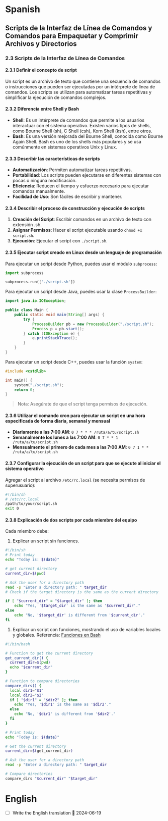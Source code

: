 # Spanish

## Scripts de la Interfaz de Línea de Comandos y Comandos para Empaquetar y Comprimir Archivos y Directorios

### 2.3 Scripts de la Interfaz de Línea de Comandos

#### 2.3.1 Definir el concepto de script
Un script es un archivo de texto que contiene una secuencia de comandos o instrucciones que pueden ser ejecutadas por un intérprete de línea de comandos. Los scripts se utilizan para automatizar tareas repetitivas y simplificar la ejecución de comandos complejos.

#### 2.3.2 Diferencia entre Shell y Bash
- **Shell**: Es un intérprete de comandos que permite a los usuarios interactuar con el sistema operativo. Existen varios tipos de shells, como Bourne Shell (sh), C Shell (csh), Korn Shell (ksh), entre otros.
- **Bash**: Es una versión mejorada del Bourne Shell, conocida como Bourne Again Shell. Bash es uno de los shells más populares y se usa comúnmente en sistemas operativos Unix y Linux.

#### 2.3.3 Describir las características de scripts
- **Automatización**: Permiten automatizar tareas repetitivas.
- **Portabilidad**: Los scripts pueden ejecutarse en diferentes sistemas con pocas o ninguna modificación.
- **Eficiencia**: Reducen el tiempo y esfuerzo necesario para ejecutar comandos manualmente.
- **Facilidad de Uso**: Son fáciles de escribir y mantener.

#### 2.3.4 Describir el proceso de construcción y ejecución de scripts
1. **Creación del Script**: Escribir comandos en un archivo de texto con extensión .sh.
2. **Asignar Permisos**: Hacer el script ejecutable usando `chmod +x script.sh`.
3. **Ejecución**: Ejecutar el script con `./script.sh`.

#### 2.3.5 Ejecutar script creado en Linux desde un lenguaje de programación
Para ejecutar un script desde Python, puedes usar el módulo `subprocess`:
```python
import subprocess

subprocess.run(['./script.sh'])
```

Para ejecutar un script desde Java, puedes usar la clase `ProcessBuilder`:
```java 
import java.io.IOException;

public class Main {
    public static void main(String[] args) {
        try {
            ProcessBuilder pb = new ProcessBuilder("./script.sh");
            Process p = pb.start();
        } catch (IOException e) {
            e.printStackTrace();
	    }
	}
}
```

Para ejecutar un script desde C++, puedes usar la función `system`:
```cpp
#include <cstdlib>

int main() {
    system("./script.sh");
    return 0;
}
```

> Nota: Asegúrate de que el script tenga permisos de ejecución.
#### 2.3.6 Utilizar el comando cron para ejecutar un script en una hora especificada de forma diaria, semanal y mensual

- **Diariamente a las 7:00 AM**: `0 7 * * * /ruta/a/tu/script.sh`
- **Semanalmente los lunes a las 7:00 AM**: `0 7 * * 1 /ruta/a/tu/script.sh`
- **Mensualmente el primero de cada mes a las 7:00 AM**: `0 7 1 * * /ruta/a/tu/script.sh`

#### 2.3.7 Configurar la ejecución de un script para que se ejecute al iniciar el sistema operativo

Agregar el script al archivo `/etc/rc.local` (se necesita permisos de superusuario):

```bash
#!/bin/sh
# /etc/rc.local
/path/to/your/script.sh
exit 0
```

#### 2.3.8 Explicación de dos scripts por cada miembro del equipo

Cada miembro debe:

1. Explicar un script sin funciones.
```bash
#!/bin/sh
# Print today
echo "Today is: $(date)"

# get current directory
current_dir=$(pwd)

# Ask the user for a directory path 
read -p "Enter a directory path: " target_dir 
# Check if the target directory is the same as the current directory 

if [ "$current_dir" = "$target_dir" ]; then 
	echo "Yes, '$target_dir' is the same as '$current_dir'." 
else 
	echo "No, '$target_dir' is different from '$current_dir'." 
fi

```
1. Explicar un script con funciones, mostrando el uso de variables locales y globales. Referencia: [Funciones en Bash](https://linuxize.com/post/bash-functions/)
```bash
#!/bin/bash

# Function to get the current directory
get_current_dir() {
  current_dir=$(pwd)
  echo "$current_dir"
}

# Function to compare directories
compare_dirs() {
  local dir1="$1"
  local dir2="$2"
  if [ "$dir1" = "$dir2" ]; then
    echo "Yes, '$dir1' is the same as '$dir2'."
  else
    echo "No, '$dir1' is different from '$dir2'."
  fi
}

# Print today
echo "Today is: $(date)"

# Get the current directory
current_dir=$(get_current_dir)

# Ask the user for a directory path
read -p "Enter a directory path: " target_dir

# Compare directories
compare_dirs "$current_dir" "$target_dir"
```

# English
- [ ] Write the English translation 🛫 2024-06-19 